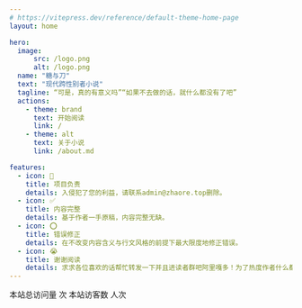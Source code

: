 ```yaml
---
# https://vitepress.dev/reference/default-theme-home-page
layout: home

hero:
  image:
      src: /logo.png
      alt: /logo.png
  name: "糖与刀"
  text: "现代跨性别者小说"
  tagline: “可是，真的有意义吗”“如果不去做的话，就什么都没有了吧”
  actions:
    - theme: brand
      text: 开始阅读
      link: /
    - theme: alt
      text: 关于小说
      link: /about.md

features:
  - icon: 🔧
    title: 项目负责
    details: 入侵犯了您的利益，请联系admin@zhaore.top删除。
  - icon: ✅
    title: 内容完整
    details: 基于作者一手原稿，内容完整无缺。
  - icon: ⭕
    title: 错误修正
    details: 在不改变内容含义与行文风格的前提下最大限度地修正错误。
  - icon: 😭
    title: 谢谢阅读
    details: 求求各位喜欢的话帮忙转发一下并且进读者群吧阿里嘎多！为了热度作者什么都会做的。
---
```

本站总访问量 <span id="busuanzi_value_site_pv" /> 次
本站访客数 <span id="busuanzi_value_site_uv" /> 人次